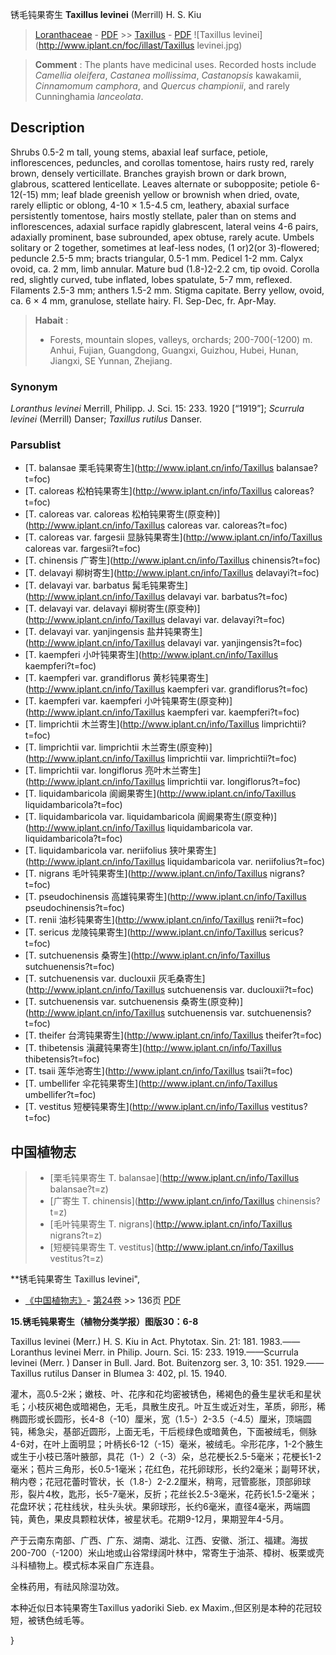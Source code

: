 锈毛钝果寄生 **Taxillus levinei** (Merrill) H. S. Kiu

> [Loranthaceae](http://www.iplant.cn/info/Loranthaceae?t=foc) - [PDF](http://www.iplant.cn/foc/pdf/Loranthaceae.pdf) >> [Taxillus](http://www.iplant.cn/info/Taxillus?t=foc) - [PDF](http://www.iplant.cn/foc/pdf/Taxillus.pdf)
![Taxillus levinei](http://www.iplant.cn/foc/illast/Taxillus levinei.jpg)

> **Comment** : 
> The plants have medicinal uses. Recorded hosts include *Camellia* *oleifera*, *Castanea* *mollissima*, *Castanopsis* kawakamii, *Cinnamomum* *camphora*, and *Quercus* *championii*, and rarely Cunninghamia *lanceolata*.

## Description

Shrubs 0.5-2 m tall, young stems, abaxial leaf surface, petiole, inflorescences, peduncles, and corollas tomentose, hairs rusty red, rarely brown, densely verticillate. Branches grayish brown or dark brown, glabrous, scattered lenticellate. Leaves alternate or subopposite; petiole 6-12(-15) mm; leaf blade greenish yellow or brownish when dried, ovate, rarely elliptic or oblong, 4-10 × 1.5-4.5 cm, leathery, abaxial surface persistently tomentose, hairs mostly stellate, paler than on stems and inflorescences, adaxial surface rapidly glabrescent, lateral veins 4-6 pairs, adaxially prominent, base subrounded, apex obtuse, rarely acute. Umbels solitary or 2 together, sometimes at leaf-less nodes, (1 or)2(or 3)-flowered; peduncle 2.5-5 mm; bracts triangular, 0.5-1 mm. Pedicel 1-2 mm. Calyx ovoid, ca. 2 mm, limb annular. Mature bud (1.8-)2-2.2 cm, tip ovoid. Corolla red, slightly curved, tube inflated, lobes spatulate, 5-7 mm, reflexed. Filaments 2.5-3 mm; anthers 1.5-2 mm. Stigma capitate. Berry yellow, ovoid, ca. 6 × 4 mm, granulose, stellate hairy. Fl. Sep-Dec, fr. Apr-May.

> **Habait** : 
>* Forests, mountain slopes, valleys, orchards; 200-700(-1200) m. Anhui, Fujian, Guangdong, Guangxi, Guizhou, Hubei, Hunan, Jiangxi, SE Yunnan, Zhejiang.

### Synonym
*Loranthus* *levinei* Merrill, Philipp. J. Sci. 15: 233. 1920 [“1919”]; *Scurrula* *levinei* (Merrill) Danser; *Taxillus* *rutilus* Danser.

### Parsublist

* [T.  balansae  栗毛钝果寄生](http://www.iplant.cn/info/Taxillus balansae?t=foc)
* [T.  caloreas  松柏钝果寄生](http://www.iplant.cn/info/Taxillus caloreas?t=foc)
* [T.  caloreas var. caloreas  松柏钝果寄生(原变种)](http://www.iplant.cn/info/Taxillus caloreas var. caloreas?t=foc)
* [T.  caloreas var. fargesii  显脉钝果寄生](http://www.iplant.cn/info/Taxillus caloreas var. fargesii?t=foc)
* [T.  chinensis  广寄生](http://www.iplant.cn/info/Taxillus chinensis?t=foc)
* [T.  delavayi  柳树寄生](http://www.iplant.cn/info/Taxillus delavayi?t=foc)
* [T.  delavayi var. barbatus  髯毛钝果寄生](http://www.iplant.cn/info/Taxillus delavayi var. barbatus?t=foc)
* [T.  delavayi var. delavayi  柳树寄生(原变种)](http://www.iplant.cn/info/Taxillus delavayi var. delavayi?t=foc)
* [T.  delavayi var. yanjingensis  盐井钝果寄生](http://www.iplant.cn/info/Taxillus delavayi var. yanjingensis?t=foc)
* [T.  kaempferi  小叶钝果寄生](http://www.iplant.cn/info/Taxillus kaempferi?t=foc)
* [T.  kaempferi var. grandiflorus  黄杉钝果寄生](http://www.iplant.cn/info/Taxillus kaempferi var. grandiflorus?t=foc)
* [T.  kaempferi var. kaempferi  小叶钝果寄生(原变种)](http://www.iplant.cn/info/Taxillus kaempferi var. kaempferi?t=foc)
* [T.  limprichtii  木兰寄生](http://www.iplant.cn/info/Taxillus limprichtii?t=foc)
* [T.  limprichtii var. limprichtii  木兰寄生(原变种)](http://www.iplant.cn/info/Taxillus limprichtii var. limprichtii?t=foc)
* [T.  limprichtii var. longiflorus  亮叶木兰寄生](http://www.iplant.cn/info/Taxillus limprichtii var. longiflorus?t=foc)
* [T.  liquidambaricola  阆阚果寄生](http://www.iplant.cn/info/Taxillus liquidambaricola?t=foc)
* [T.  liquidambaricola var. liquidambaricola  阆阚果寄生(原变种)](http://www.iplant.cn/info/Taxillus liquidambaricola var. liquidambaricola?t=foc)
* [T.  liquidambaricola var. neriifolius  狭叶果寄生](http://www.iplant.cn/info/Taxillus liquidambaricola var. neriifolius?t=foc)
* [T.  nigrans  毛叶钝果寄生](http://www.iplant.cn/info/Taxillus nigrans?t=foc)
* [T.  pseudochinensis  高雄钝果寄生](http://www.iplant.cn/info/Taxillus pseudochinensis?t=foc)
* [T.  renii  油杉钝果寄生](http://www.iplant.cn/info/Taxillus renii?t=foc)
* [T.  sericus  龙陵钝果寄生](http://www.iplant.cn/info/Taxillus sericus?t=foc)
* [T.  sutchuenensis  桑寄生](http://www.iplant.cn/info/Taxillus sutchuenensis?t=foc)
* [T.  sutchuenensis var. duclouxii  灰毛桑寄生](http://www.iplant.cn/info/Taxillus sutchuenensis var. duclouxii?t=foc)
* [T.  sutchuenensis var. sutchuenensis  桑寄生(原变种)](http://www.iplant.cn/info/Taxillus sutchuenensis var. sutchuenensis?t=foc)
* [T.  theifer  台湾钝果寄生](http://www.iplant.cn/info/Taxillus theifer?t=foc)
* [T.  thibetensis  滇藏钝果寄生](http://www.iplant.cn/info/Taxillus thibetensis?t=foc)
* [T.  tsaii  莲华池寄生](http://www.iplant.cn/info/Taxillus tsaii?t=foc)
* [T.  umbellifer  伞花钝果寄生](http://www.iplant.cn/info/Taxillus umbellifer?t=foc)
* [T.  vestitus  短梗钝果寄生](http://www.iplant.cn/info/Taxillus vestitus?t=foc)

## 中国植物志

> * [栗毛钝果寄生  T.  balansae](http://www.iplant.cn/info/Taxillus balansae?t=z)
> * [广寄生  T.  chinensis](http://www.iplant.cn/info/Taxillus chinensis?t=z)
> * [毛叶钝果寄生  T.  nigrans](http://www.iplant.cn/info/Taxillus nigrans?t=z)
> * [短梗钝果寄生  T.  vestitus](http://www.iplant.cn/info/Taxillus vestitus?t=z)

**锈毛钝果寄生 Taxillus levinei",

* [《中国植物志》](http://www.iplant.cn/frps)- [第24卷](http://www.iplant.cn/frps/vol/24) >> 136页 [PDF](http://www.iplant.cn/frps/pdf/24/136.pdf)

**15.锈毛钝果寄生（植物分类学报）图版30：6-8**

Taxillus levinei (Merr.) H. S. Kiu in Act. Phytotax. Sin. 21: 181. 1983.——Loranthus levinei Merr. in Philip. Journ. Sci. 15: 233. 1919.——Scurrula levinei (Merr. ) Danser in Bull. Jard. Bot. Buitenzorg ser. 3, 10: 351. 1929.——Taxillus rutilus Danser in Blumea 3: 402, pl. 15. 1940.

灌木，高0.5-2米；嫩枝、叶、花序和花均密被锈色，稀褐色的叠生星状毛和星状毛；小枝灰褐色或暗褐色，无毛，具散生皮孔。叶互生或近对生，革质，卵形，稀椭圆形或长圆形，长4-8（-10）厘米，宽（1.5-）2-3.5（-4.5）厘米，顶端圆钝，稀急尖，基部近圆形，上面无毛，干后榄绿色或暗黄色，下面被绒毛，侧脉4-6对，在叶上面明显；叶柄长6-12（-15）毫米，被绒毛。伞形花序，1-2个腋生或生于小枝已落叶腋部，具花（1-）2（-3）朵，总花梗长2.5-5毫米；花梗长1-2毫米；苞片三角形，长0.5-1毫米；花红色，花托卵球形，长约2毫米；副萼环状，稍内卷；花冠花蕾时管状，长（1.8-）2-2.2厘米，稍弯，冠管膨胀，顶部卵球形，裂片4枚，匙形，长5-7毫米，反折；花丝长2.5-3毫米，花药长1.5-2毫米；花盘环状；花柱线状，柱头头状。果卵球形，长约6毫米，直径4毫米，两端圆钝，黄色，果皮具颗粒状体，被星状毛。花期9-12月，果期翌年4-5月。

产于云南东南部、广西、广东、湖南、湖北、江西、安徽、浙江、福建。海拔200-700（-1200）米山地或山谷常绿阔叶林中，常寄生于油茶、樟树、板栗或壳斗科植物上。模式标本采自广东连县。

全株药用，有祛风除湿功效。

本种近似日本钝果寄生Taxillus yadoriki Sieb. ex Maxim.,但区别是本种的花冠较短，被锈色绒毛等。

}